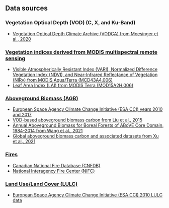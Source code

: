 ## Data sources

### **Vegetation Optical Depth (VOD) (C, X, and Ku-Band)**
- <a href="https://zenodo.org/record/2575599#.Yh6X1ejMJyw"> Vegetation Optical Depth Climate Archive (VODCA) from Moesinger et al., 2020

### **Vegetation indices derived from MODIS multispectral remote sensing**
- <a href="https://developers.google.com/earth-engine/datasets/catalog/MODIS_006_MCD43A4"> Visible Atmospherically Resistant Index (VARI), Normalized Difference Vegetation Index (NDVI), and Near-Infrared Reflectance of Vegetation (NIRv) from MODIS Aqua/Terra (MCD43A4.006)
- <a href="https://developers.google.com/earth-engine/datasets/catalog/MODIS_006_MOD15A2H"> Leaf Area Index (LAI) from MODIS Terra (MOD15A2H.006)

### **Aboveground Biomass (AGB)**
- <a href="https://data.ceda.ac.uk/neodc/esacci/biomass/data/agb/maps/v3.0/geotiff"> European Space Agency Climate Change Initiative (ESA CCI) years 2010 and 2017
- <a href="http://wald.anu.edu.au/global-biomass/"> VOD-based aboveground biomass carbon from Liu et al., 2015
- <a href="https://daac.ornl.gov/ABOVE/guides/Annual_30m_AGB.html"> Annual Aboveground Biomass for Boreal Forests of ABoVE Core Domain, 1984-2014 from Wang et al., 2021
- <a href="https://zenodo.org/record/4161694#.Yj44dnrMJyw"> Global aboveground biomass carbon and associated datasets from Xu et al., 2021

### **Fires**
- <a href="https://cwfis.cfs.nrcan.gc.ca/datamart"> Canadian National Fire Database (CNFDB)
- <a href="https://nifc.maps.arcgis.com/home/index.html"> National Interagency Fire Center (NIFC)

### **Land Use/Land Cover (LULC)**
- <a href="https://www.esa-landcover-cci.org/?q=node/164"> European Space Agency Climate Change Initiative (ESA CCI) 2010 LULC data
